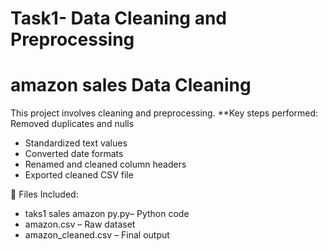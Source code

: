 # Task1- Data Cleaning and Preprocessing
# amazon sales Data Cleaning

This project involves cleaning and preprocessing.
**Key steps performed:
Removed duplicates and nulls
- Standardized text values
- Converted date formats
- Renamed and cleaned column headers
- Exported cleaned CSV file

📁 Files Included:

- taks1 sales amazon py.py– Python code
- amazon.csv – Raw dataset
- amazon_cleaned.csv – Final output
